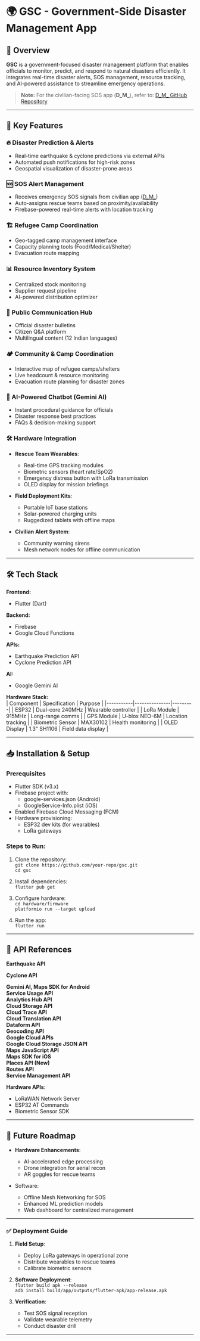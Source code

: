 # 🌍 GSC - Government-Side Disaster Management App  

## 📌 Overview  
**GSC** is a government-focused disaster management platform that enables officials to monitor, predict, and respond to natural disasters efficiently. It integrates real-time disaster alerts, SOS management, resource tracking, and AI-powered assistance to streamline emergency operations.  

> **Note:** For the civilian-facing SOS app (**D_M_**), refer to: [D_M_ GitHub Repository](https://github.com/pratzzz2432/D_M_.git)  

---

## 🚀 Key Features  

### 🔥 Disaster Prediction & Alerts  
- Real-time earthquake & cyclone predictions via external APIs  
- Automated push notifications for high-risk zones  
- Geospatial visualization of disaster-prone areas  

### 🆘 SOS Alert Management  
- Receives emergency SOS signals from civilian app ([D_M_](https://github.com/pratzzz2432/D_M_.git))  
- Auto-assigns rescue teams based on proximity/availability  
- Firebase-powered real-time alerts with location tracking  

### 🏗️ Refugee Camp Coordination  
- Geo-tagged camp management interface  
- Capacity planning tools (Food/Medical/Shelter)  
- Evacuation route mapping
  
### 📊 Resource Inventory System  
- Centralized stock monitoring  
- Supplier request pipeline  
- AI-powered distribution optimizer 

### 💬 Public Communication Hub  
- Official disaster bulletins  
- Citizen Q&A platform  
- Multilingual content (12 Indian languages)
  
### 🏕️ Community & Camp Coordination  
- Interactive map of refugee camps/shelters  
- Live headcount & resource monitoring  
- Evacuation route planning for disaster zones  

### 🤖 AI-Powered Chatbot (Gemini AI)  
- Instant procedural guidance for officials  
- Disaster response best practices  
- FAQs & decision-making support  

### 🛠️ Hardware Integration  
- **Rescue Team Wearables**:  
  - Real-time GPS tracking modules  
  - Biometric sensors (heart rate/SpO2)  
  - Emergency distress button with LoRa transmission  
  - OLED display for mission briefings  

- **Field Deployment Kits**:  
  - Portable IoT base stations  
  - Solar-powered charging units  
  - Ruggedized tablets with offline maps  

- **Civilian Alert System**:  
  - Community warning sirens  
  - Mesh network nodes for offline communication  

---

## 🛠️ Tech Stack  

**Frontend:**  
- Flutter (Dart)  

**Backend:**  
- Firebase  
- Google Cloud Functions  

**APIs:**  
- Earthquake Prediction API  
- Cyclone Prediction API  

**AI:**  
- Google Gemini AI  

**Hardware Stack:**  
| Component | Specification | Purpose |
|-----------|---------------|---------|
| ESP32 | Dual-core 240MHz | Wearable controller |
| LoRa Module | 915MHz | Long-range comms |
| GPS Module | U-blox NEO-6M | Location tracking |
| Biometric Sensor | MAX30102 | Health monitoring |
| OLED Display | 1.3" SH1106 | Field data display |

---

## 📥 Installation & Setup  

### Prerequisites  
- Flutter SDK (v3.x)  
- Firebase project with:  
  - google-services.json (Android)  
  - GoogleService-Info.plist (iOS)  
- Enabled Firebase Cloud Messaging (FCM)  
- Hardware provisioning:  
  - ESP32 dev kits (for wearables)  
  - LoRa gateways  

### Steps to Run:  
1. Clone the repository:  
   `git clone https://github.com/your-repo/gsc.git`  
   `cd gsc`  

2. Install dependencies:  
   `flutter pub get`  

3. Configure hardware:  
   `cd hardware/firmware`  
   `platformio run --target upload`  

4. Run the app:  
   `flutter run`  

---

## 🔗 API References  

**Earthquake API**  

**Cyclone API**  

**Gemini AI, Maps SDK for Android**  
**Service Usage API**  
**Analytics Hub API**  
**Cloud Storage API**  
**Cloud Trace API**  
**Cloud Translation API**  
**Dataform API**  
**Geocoding API**  
**Google Cloud APIs**  
**Google Cloud Storage JSON API**  
**Maps JavaScript API**  
**Maps SDK for iOS**  
**Places API (New)**  
**Routes API**  
**Service Management API**  

**Hardware APIs**:  
- LoRaWAN Network Server  
- ESP32 AT Commands  
- Biometric Sensor SDK  

---

## 📌 Future Roadmap  
- **Hardware Enhancements**:  
  - AI-accelerated edge processing  
  - Drone integration for aerial recon  
  - AR goggles for rescue teams  

- Software:  
  - Offline Mesh Networking for SOS  
  - Enhanced ML prediction models  
  - Web dashboard for centralized management  

---

### ✅ Deployment Guide  
1. **Field Setup**:  
   - Deploy LoRa gateways in operational zone  
   - Distribute wearables to rescue teams  
   - Calibrate biometric sensors  

2. **Software Deployment**:  
   `flutter build apk --release`  
   `adb install build/app/outputs/flutter-apk/app-release.apk`  

3. **Verification**:  
   - Test SOS signal reception  
   - Validate wearable telemetry  
   - Conduct disaster drill  

---
